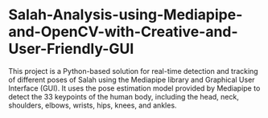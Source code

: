 # Salah-Analysis-using-Mediapipe-and-OpenCV-with-Creative-and-User-Friendly-GUI
This project is a Python-based solution for real-time detection and tracking of different poses of Salah using the Mediapipe library and Graphical User Interface (GUI). It uses the pose estimation model provided by Mediapipe to detect the 33 keypoints of the human body, including the head, neck, shoulders, elbows, wrists, hips, knees, and ankles.
